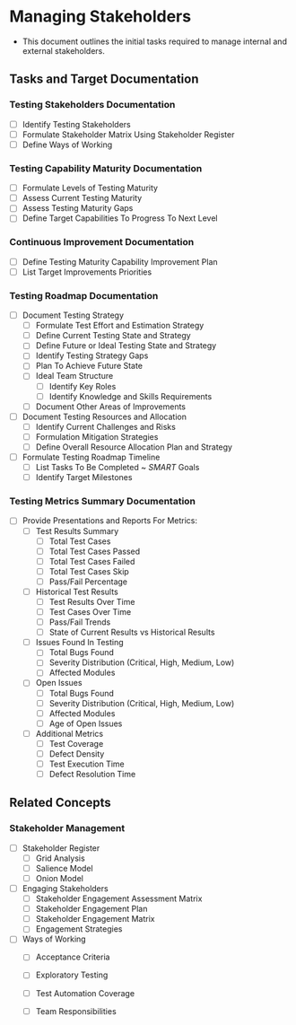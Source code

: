 # Managing Stakeholders
- This document outlines the initial tasks required to manage internal and external stakeholders.

## Tasks and Target Documentation
### Testing Stakeholders Documentation
- [ ] Identify Testing Stakeholders
- [ ] Formulate Stakeholder Matrix Using Stakeholder Register
- [ ] Define Ways of Working
### Testing Capability Maturity Documentation
- [ ] Formulate Levels of Testing Maturity
- [ ] Assess Current Testing Maturity
- [ ] Assess Testing Maturity Gaps
- [ ] Define Target Capabilities To Progress To Next Level
### Continuous Improvement Documentation
- [ ] Define Testing Maturity Capability Improvement Plan
- [ ] List Target Improvements Priorities
### Testing Roadmap Documentation
- [ ] Document Testing Strategy
  - [ ] Formulate Test Effort and Estimation Strategy
  - [ ] Define Current Testing State and Strategy
  - [ ] Define Future or Ideal Testing State and Strategy
  - [ ] Identify Testing Strategy Gaps
  - [ ] Plan To Achieve Future State
  - [ ] Ideal Team Structure
    - [ ] Identify Key Roles
    - [ ] Identify Knowledge and Skills Requirements
  - [ ] Document Other Areas of Improvements
- [ ] Document Testing Resources and Allocation
  - [ ] Identify Current Challenges and Risks
  - [ ] Formulation Mitigation Strategies
  - [ ] Define Overall Resource Allocation Plan and Strategy
- [ ] Formulate Testing Roadmap Timeline
  - [ ] List Tasks To Be Completed ~ *SMART* Goals
  - [ ] Identify Target Milestones
### Testing Metrics Summary Documentation
- [ ] Provide Presentations and Reports For Metrics:
  - [ ] Test Results Summary
    - [ ] Total Test Cases
    - [ ] Total Test Cases Passed
    - [ ] Total Test Cases Failed
    - [ ] Total Test Cases Skip
    - [ ] Pass/Fail Percentage
  - [ ] Historical Test Results
    - [ ] Test Results Over Time
    - [ ] Test Cases Over Time
    - [ ] Pass/Fail Trends
    - [ ] State of Current Results vs Historical Results
  - [ ] Issues Found In Testing
    - [ ] Total Bugs Found
    - [ ] Severity Distribution (Critical, High, Medium, Low)
    - [ ] Affected Modules
  - [ ] Open Issues
    - [ ] Total Bugs Found
    - [ ] Severity Distribution (Critical, High, Medium, Low)
    - [ ] Affected Modules
    - [ ] Age of Open Issues
  - [ ] Additional Metrics
    - [ ] Test Coverage
    - [ ] Defect Density
    - [ ] Test Execution Time
    - [ ] Defect Resolution Time

## Related Concepts
### Stakeholder Management
- [ ] Stakeholder Register
  - [ ] Grid Analysis
  - [ ] Salience Model
  - [ ] Onion Model
- [ ] Engaging Stakeholders
  - [ ] Stakeholder Engagement Assessment Matrix
  - [ ] Stakeholder Engagement Plan
  - [ ] Stakeholder Engagement Matrix
  - [ ] Engagement Strategies
- [ ] Ways of Working
  - [ ] Acceptance Criteria
  - [ ] Exploratory Testing
  - [ ] Test Automation Coverage
  - [ ] Team Responsibilities

